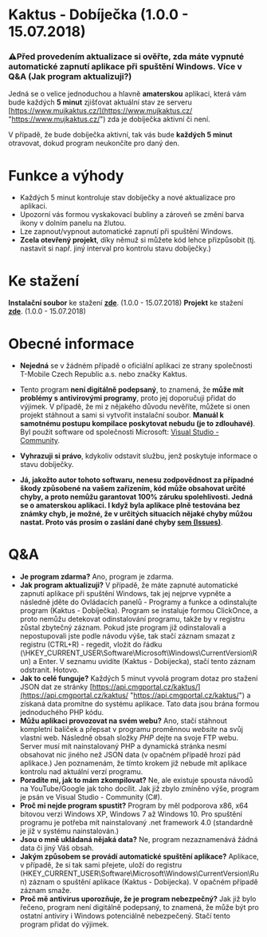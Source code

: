 # Kaktus - Dobíječka (1.0.0 - 15.07.2018)
### ⚠️Před provedením aktualizace si ověřte, zda máte vypnuté automatické zapnutí aplikace při spuštění Windows. Více v Q&A (Jak program aktualizuji?)

Jedná se o velice jednoduchou a hlavně **amaterskou** aplikaci, která vám bude každých **5 minut** zjišťovat aktuální stav ze serveru [https://www.mujkaktus.cz/](https://www.mujkaktus.cz/ "https://www.mujkaktus.cz/") zda je dobíječka aktivní či není.

V případě, že bude dobíječka aktivní, tak vás bude **každých 5 minut** otravovat, dokud program neukončíte pro daný den.

# Funkce a výhody
- Každých 5 minut kontroluje stav dobíječky a nové aktualizace pro aplikaci.
- Upozorní vás formou vyskakovací bubliny a zároveň se změní barva ikony v dolním panelu na žlutou.
- Lze zapnout/vypnout automatické zapnutí při spuštění Windows.
- **Zcela otevřený projekt**, díky němuž si můžete kód lehce přizpůsobit (tj. nastavit si např. jiný interval pro kontrolu stavu dobíječky.)

# Ke stažení
**Instalační soubor** ke stažení **[zde](https://github.com/Fastmancz/Kaktus/files/2195626/Install.-.1.0.0.-.15.07.2018.zip "zde")**. (1.0.0 - 15.07.2018)
**Projekt** ke stažení **[zde](https://github.com/Fastmancz/Kaktus/archive/1.0.0.zip "zde")**. (1.0.0 - 15.07.2018)

# Obecné informace
- **Nejedná** se v žádném případě o oficiální aplikaci ze strany společnosti 
T-Mobile Czech Republic a.s. nebo značky Kaktus.
- Tento program **není digitálně podepsaný**, to znamená, že **může mít problémy s antivirovými programy**, proto jej doporučuji přidat do výjimek. V případě, že mi z nějakého důvodu nevěříte, můžete si onen projekt stáhnout a sami si vytvořit instalační soubor. **Manuál k samotnému postupu kompilace poskytovat nebudu (je to zdlouhavé)**. Byl použit software od společnosti Microsoft: [Visual Studio - Community](https://visualstudio.microsoft.com/cs/vs/ "Visual Studio - Community").
- **Vyhrazuji si právo**, kdykoliv odstavit službu, jenž poskytuje informace o stavu dobíječky.

- **Já, jakožto autor tohoto softwaru, nenesu zodpovědnost za případné škody způsobené na vašem zařízením, kód může obsahovat určité chyby, a proto nemůžu garantovat 100% záruku spolehlivosti. Jedná se o amaterskou aplikaci. I když byla aplikace plně testována bez známky chyb, je možné, že v určitých situacích nějaké chyby můžou nastat. Proto vás prosím o zaslání dané chyby [sem (Issues)](https://github.com/Fastmancz/Kaktus/issues "sem (Issues)")**.

# Q&A
- **Je program zdarma?** Ano, program je zdarma.
- **Jak program aktualizuji?** V případě, že máte zapnuté automatické zapnutí aplikace při spuštění Windows, tak jej nejprve vypněte a následně jděte do Ovládacích panelů - Programy a funkce a odinstalujte program (Kaktus - Dobíječka). Program se instaluje formou ClickOnce, a proto nemůžu detekovat odinstalování programu, takže by v registru zůstal zbytečný záznam. Pokud jste program již odinstalovali a nepostupovali jste podle návodu výše, tak stačí záznam smazat z registru (CTRL+R) - regedit, vložit do řádku (\HKEY_CURRENT_USER\Software\Microsoft\Windows\CurrentVersion\Run) a Enter. V seznamu uvidíte (Kaktus - Dobijecka), stačí tento záznam odstranit. Hotovo.
- **Jak to celé funguje?** Každých 5 minut vyvolá program dotaz pro stažení JSON dat ze stránky [https://api.cmgportal.cz/kaktus/](https://api.cmgportal.cz/kaktus/ "https://api.cmgportal.cz/kaktus/") a získaná data promítne do systému aplikace. Tato data jsou brána formou jednoduchého PHP kódu.
- **Můžu aplikaci provozovat na svém webu?** Ano, stačí stáhnout kompletní balíček a přepsat v programu proměnnou *website* na svůj vlastní web. Následně obsah složky *PHP* dejte na svoje FTP webu. Server musí mít nainstalovaný PHP a dynamická stránka nesmí obsahovat nic jiného než JSON data (v opačném případě hrozí pád aplikace.) Jen poznamenám, že tímto krokem již nebude mít aplikace kontrolu nad aktuální verzí programu.
- **Poradíte mi, jak to mám zkompilovat?** Ne, ale existuje spousta návodů na YouTube/Google jak toho docílit. Jak již zbylo zmíněno výše, program je psán ve Visual Studio - Community (C#).
- **Proč mi nejde program spustit?** Program by měl podporova x86, x64 bitovou verzi Windows XP, Windows 7 až Windows 10. Pro spuštění programu je potřeba mít nainstalovaný .net framework 4.0 (standardně je již v systému nainstalován.)
- **Jsou o mně ukládaná nějaká data?** Ne, program nezaznamenává žádná data či jiný Váš obsah.
- **Jakým způsobem se provádí automatické spuštění aplikace?** Aplikace, v případě, že si tak sami přejete, uloží do registru (HKEY_CURRENT_USER\Software\Microsoft\Windows\CurrentVersion\Run) záznam o spuštění aplikace (Kaktus - Dobijecka). V opačném případě záznam smaže.
- **Proč mě antivirus uporozňuje, že je program nebezpečný?** Jak již bylo řečeno, program není digitálně podepsaný, to znamená, že může být pro ostatní antiviry i Windows potenciálně nebezpečený. Stačí tento program přidat do výjimek.
